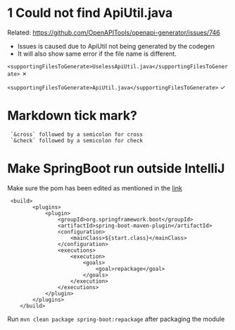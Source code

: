 # 1 Could not find ApiUtil.java
Related: https://github.com/OpenAPITools/openapi-generator/issues/746

- Issues is caused due to ApiUtil not being generated by the codegen
- It will also show same error if the file name is different.

`<supportingFilesToGenerate>UselessApiUtil.java</supportingFilesToGenerate>` &cross;

`<supportingFilesToGenerate>ApiUtil.java</supportingFilesToGenerate>` &check;

# Markdown tick mark?
```aidl
 `&cross` followed by a semicolon for cross
 `&check` followed by a semicolon for check 
```

# Make SpringBoot  run outside IntelliJ
Make sure the pom has been edited as mentioned in the [link](https://docs.spring.io/spring-boot/docs/2.6.7/maven-plugin/reference/htmlsingle/)
```
 <build>
        <plugins>
            <plugin>
                <groupId>org.springframework.boot</groupId>
                <artifactId>spring-boot-maven-plugin</artifactId>
                <configuration>
                    <mainClass>${start.class}</mainClass>
                </configuration>
                <executions>
                    <execution>
                        <goals>
                            <goal>repackage</goal>
                        </goals>
                    </execution>
                </executions>
            </plugin>
        </plugins>
    </build>
```
Run `mvn clean package spring-boot:repackage` after packaging the module